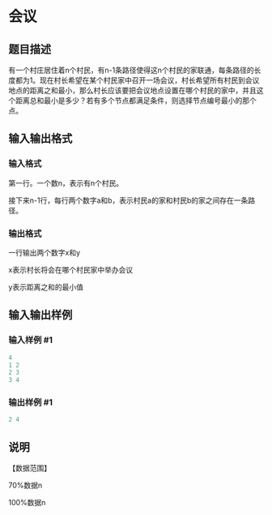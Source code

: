 # 会议

## 题目描述

有一个村庄居住着n个村民，有n-1条路径使得这n个村民的家联通，每条路径的长度都为1。现在村长希望在某个村民家中召开一场会议，村长希望所有村民到会议地点的距离之和最小，那么村长应该要把会议地点设置在哪个村民的家中，并且这个距离总和最小是多少？若有多个节点都满足条件，则选择节点编号最小的那个点。

## 输入输出格式

### 输入格式

第一行。一个数n，表示有n个村民。

接下来n-1行，每行两个数字a和b，表示村民a的家和村民b的家之间存在一条路径。

### 输出格式

一行输出两个数字x和y

x表示村长将会在哪个村民家中举办会议

y表示距离之和的最小值

## 输入输出样例

### 输入样例 #1

```cpp
4
1 2 
2 3 
3 4 

```
### 输出样例 #1

```cpp
2 4
```


## 说明

【数据范围】

70%数据n

100%数据n

